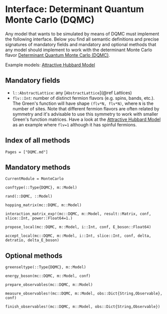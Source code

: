 # Interface: Determinant Quantum Monte Carlo (DQMC)

Any model that wants to be simulated by means of DQMC must implement the following interface. Below you find all semantic definitions and precise signatures of mandatory fields and mandatory and optional methods that any model should implement to work with the determinant Monte Carlo flavor [Determinant Quantum Monte Carlo (DQMC)](@ref).

Example models: [Attractive Hubbard Model](@ref)

## Mandatory fields

 * `l::AbstractLattice`: any [`AbstractLattice`](@ref Lattices)
 * `flv::Int`: number of distinct fermion flavors (e.g. spins, bands, etc.). The Green's function will have shape `(flv*N, flv*N)`, where `N` is the number of sites. Note that different fermion flavors are often related by symmetry and it's advisable to use this symmetry to work with smaller Green's function matrices. Have a look at the [Attractive Hubbard Model](@ref) as an example where `flv=1` although it has spinful fermions.

## Index of all methods

```@index
Pages = ["DQMC.md"]
```

## Mandatory methods

```@meta
CurrentModule = MonteCarlo
```

```@docs
conftype(::Type{DQMC}, m::Model)
```

```@docs
rand(::DQMC, ::Model)
```

```@docs
hopping_matrix(mc::DQMC, m::Model)
```

```@docs
interaction_matrix_exp!(mc::DQMC, m::Model, result::Matrix, conf, slice::Int, power::Float64=1.)
```

```@docs
propose_local(mc::DQMC, m::Model, i::Int, conf, E_boson::Float64)
```

```@docs
accept_local(mc::DQMC, m::Model, i::Int, slice::Int, conf, delta, detratio, delta_E_boson)
```

## Optional methods

```@docs
greenseltype(::Type{DQMC}, m::Model)
```

```@docs
energy_boson(mc::DQMC, m::Model, conf)
```

```@docs
prepare_observables(mc::DQMC, m::Model)
```

```@docs
measure_observables!(mc::DQMC, m::Model, obs::Dict{String,Observable}, conf)
```

```@docs
finish_observables!(mc::DQMC, m::Model, obs::Dict{String,Observable})
```
